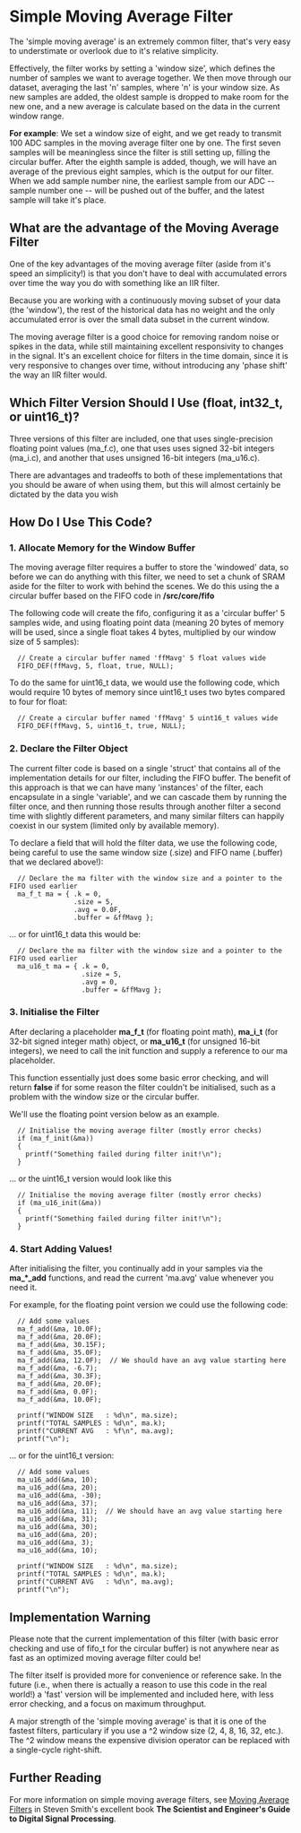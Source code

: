 # Simple Moving Average Filter #

The 'simple moving average' is an extremely common filter, that's very easy to understimate or overlook due to it's relative simplicity.  

Effectively, the filter works by setting a 'window size', which defines the number of samples we want to average together.  We then move through our dataset, averaging the last 'n' samples, where 'n' is your window size. As new samples are added, the oldest sample is dropped to make room for the new one, and a new average is calculate based on the data in the current window range.

**For example**: We set a window size of eight, and we get ready to transmit 100 ADC samples in the moving average filter one by one.  The first seven samples will be meaningless since the filter is still setting up, filling the circular buffer. After the eighth sample is added, though, we will have an average of the previous eight samples, which is the output for our filter.  When we add sample number nine, the earliest sample from our ADC -- sample number one -- will be pushed out of the buffer, and the latest sample will take it's place.

## What are the advantage of the Moving Average Filter ##

One of the key advantages of the moving average filter (aside from it's speed an simplicity!) is that you don't have to deal with accumulated errors over time the way you do with something like an IIR filter.  

Because you are working with a continuously moving subset of your data (the 'window'), the rest of the historical data has no weight and the only accumulated error is over the small data subset in the current window.

The moving average filter is a good choice for removing random noise or spikes in the data, while still maintaining excellent responsivity to changes in the signal.  It's an excellent choice for filters in the time domain, since it is very responsive to changes over time, without introducing any 'phase shift' the way an IIR filter would.

## Which Filter Version Should I Use (float, int32\_t, or uint16\_t)? ##

Three versions of this filter are included, one that uses single-precision floating point values (ma\_f.c), one that uses uses signed 32-bit integers (ma\_i.c), and another that uses unsigned 16-bit integers (ma\_u16.c).

There are advantages and tradeoffs to both of these implementations that you should be aware of when using them, but this will almost certainly be dictated by the data you wish 

## How Do I Use This Code? ##

### 1. Allocate Memory for the Window Buffer ###
The moving average filter requires a buffer to store the 'windowed' data, so before we can do anything with this filter, we need to set a chunk of SRAM aside for the filter to work with behind the scenes.  We do this using the a circular buffer based on the FIFO code in **/src/core/fifo**

The following code will create the fifo, configuring it as a 'circular buffer' 5 samples wide, and using floating point data (meaning 20 bytes of memory will be used, since a single float takes 4 bytes, multiplied by our window size of 5 samples):
```
  // Create a circular buffer named 'ffMavg' 5 float values wide
  FIFO_DEF(ffMavg, 5, float, true, NULL);
```
To do the same for uint16\_t data, we would use the following code, which would require 10 bytes of memory since uint16\_t uses two bytes compared to four for float:
```
  // Create a circular buffer named 'ffMavg' 5 uint16_t values wide
  FIFO_DEF(ffMavg, 5, uint16_t, true, NULL);
```
### 2. Declare the Filter Object ###
The current filter code is based on a single 'struct' that contains all of the implementation details for our filter, including the FIFO buffer.  The benefit of this approach is that we can have many 'instances' of the filter, each encapsulate in a single 'variable', and we can cascade them by running the filter once, and then running those results through another filter a second time with slightly different parameters, and many similar filters can happily coexist in our system (limited only by available memory).

To declare a field that will hold the filter data, we use the following code, being careful to use the same window size (.size) and FIFO name (.buffer) that we declared above!):

```
  // Declare the ma filter with the window size and a pointer to the FIFO used earlier
  ma_f_t ma = { .k = 0,
                .size = 5,
                .avg = 0.0F,
                .buffer = &ffMavg };
```
... or for uint16\_t data this would be:
```
  // Declare the ma filter with the window size and a pointer to the FIFO used earlier
  ma_u16_t ma = { .k = 0,
                  .size = 5,
                  .avg = 0,
                  .buffer = &ffMavg };
```

### 3. Initialise the Filter ###
After declaring a placeholder **ma\_f\_t** (for floating point math), **ma\_i\_t** (for 32-bit signed integer math) object, or **ma\_u16\_t** (for unsigned 16-bit integers), we need to call the init function and supply a reference to our ma placeholder.

This function essentially just does some basic error checking, and will return **false** if for some reason the filter couldn't be initialised, such as a problem with the window size or the circular buffer.

We'll use the floating point version below as an example.
```
  // Initialise the moving average filter (mostly error checks)
  if (ma_f_init(&ma))
  {
    printf("Something failed during filter init!\n");
  }
```
... or the uint16\_t version would look like this
```
  // Initialise the moving average filter (mostly error checks)
  if (ma_u16_init(&ma))
  {
    printf("Something failed during filter init!\n");
  }
```
### 4. Start Adding Values! ###
After initialising the filter, you continually add in your samples via the **ma\_*\_add** functions, and read the current 'ma.avg' value whenever you need it.

For example, for the floating point version we could use the following code:
```
  // Add some values
  ma_f_add(&ma, 10.0F);
  ma_f_add(&ma, 20.0F);
  ma_f_add(&ma, 30.15F);
  ma_f_add(&ma, 35.0F);
  ma_f_add(&ma, 12.0F);  // We should have an avg value starting here
  ma_f_add(&ma, -6.7);
  ma_f_add(&ma, 30.3F);
  ma_f_add(&ma, 20.0F);
  ma_f_add(&ma, 0.0F);
  ma_f_add(&ma, 10.0F);

  printf("WINDOW SIZE   : %d\n", ma.size);
  printf("TOTAL SAMPLES : %d\n", ma.k);
  printf("CURRENT AVG   : %f\n", ma.avg);
  printf("\n");
```
... or for the uint16_t version:
```
  // Add some values
  ma_u16_add(&ma, 10);
  ma_u16_add(&ma, 20);
  ma_u16_add(&ma, -30);
  ma_u16_add(&ma, 37);
  ma_u16_add(&ma, 11);  // We should have an avg value starting here
  ma_u16_add(&ma, 31);
  ma_u16_add(&ma, 30);
  ma_u16_add(&ma, 20);
  ma_u16_add(&ma, 3);
  ma_u16_add(&ma, 10);

  printf("WINDOW SIZE   : %d\n", ma.size);
  printf("TOTAL SAMPLES : %d\n", ma.k);
  printf("CURRENT AVG   : %d\n", ma.avg);
  printf("\n");
```

## Implementation Warning ##

Please note that the current implementation of this filter (with basic error checking and use of fifo_t for the circular buffer) is not anywhere near as fast as an optimized moving average filter could be!

The filter itself is provided more for convenience or reference sake.  In the future (i.e., when there is actually a reason to use this code in the real world!) a 'fast' version will be implemented and included here, with less error checking, and a focus on maximum throughput.

A major strength of the 'simple moving average' is that it is one of the fastest filters, particulary if you use a ^2 window size (2, 4, 8, 16, 32, etc.).  The ^2 window means the expensive division operator can be replaced with a single-cycle right-shift.

## Further Reading ##

For more information on simple moving average filters, see [Moving Average Filters](http://www.dspguide.com/ch15.htm) in Steven Smith's excellent book **The Scientist and Engineer's Guide to Digital Signal Processing**.
